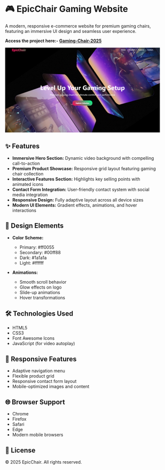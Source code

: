 # 🎮 EpicChair Gaming Website

A modern, responsive e-commerce website for premium gaming chairs, featuring an immersive UI design and seamless user experience.

**Access the project here:- [Gaming-Chair-2025](https://arpanpatra111.github.io/GamingChair2025/)**

![Website Screenshot](image.png)

## ✨ Features

- **Immersive Hero Section:** Dynamic video background with compelling call-to-action
- **Premium Product Showcase:** Responsive grid layout featuring gaming chair collection
- **Interactive Features Section:** Highlights key selling points with animated icons
- **Contact Form Integration:** User-friendly contact system with social media integration
- **Responsive Design:** Fully adaptive layout across all device sizes
- **Modern UI Elements:** Gradient effects, animations, and hover interactions

## 🎨 Design Elements

- **Color Scheme:**
  - Primary: #ff0055
  - Secondary: #00ff88
  - Dark: #1a1a1a
  - Light: #ffffff

- **Animations:**
  - Smooth scroll behavior
  - Glow effects on logo
  - Slide-up animations
  - Hover transformations

## 🛠️ Technologies Used

- HTML5
- CSS3
- Font Awesome Icons
- JavaScript (for video autoplay)

## 📱 Responsive Features

- Adaptive navigation menu
- Flexible product grid
- Responsive contact form layout
- Mobile-optimized images and content

## 🌐 Browser Support

- Chrome
- Firefox
- Safari
- Edge
- Modern mobile browsers

## 📝 License

© 2025 EpicChair. All rights reserved.
